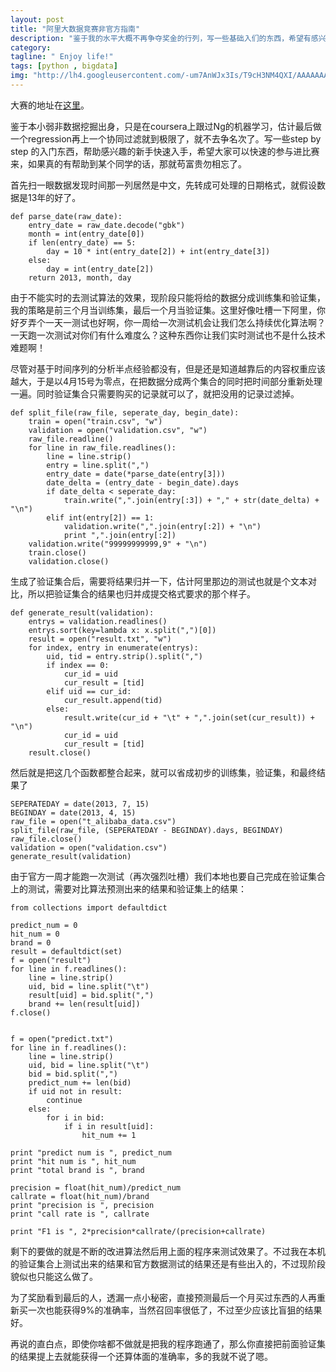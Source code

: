 ```yaml
---
layout: post
title: "阿里大数据竞赛非官方指南"
description: "鉴于我的水平大概不再争夺奖金的行列，写一些基础入们的东西，希望有感兴趣的同学可以借这个机会上手。"
category:
tagline: " Enjoy life!"
tags: [python , bigdata]
img: "http://lh4.googleusercontent.com/-um7AnWJx3Is/T9cH3NM4QXI/AAAAAAAAASc/mR1biDySqMo/s480/Stack_4.jpg"
---
```


大赛的地址在[这里](http://102.alibaba.com/competition/addDiscovery/index.htm)。

鉴于本小弱非数据挖掘出身，只是在coursera上跟过Ng的机器学习，估计最后做一个regression再上一个协同过滤就到极限了，就不去争名次了。写一些step by step 的入门东西，帮助感兴趣的新手快速入手，希望大家可以快速的参与进比赛来，如果真的有帮助到某个同学的话，那就苟富贵勿相忘了。

首先扫一眼数据发现时间那一列居然是中文，先转成可处理的日期格式，就假设数据是13年的好了。

    def parse_date(raw_date):
        entry_date = raw_date.decode("gbk")
        month = int(entry_date[0])
        if len(entry_date) == 5:
            day = 10 * int(entry_date[2]) + int(entry_date[3])
        else:
            day = int(entry_date[2])
        return 2013, month, day

由于不能实时的去测试算法的效果，现阶段只能将给的数据分成训练集和验证集，我的策略是前三个月当训练集，最后一个月当验证集。这里好像吐槽一下阿里，你好歹弄个一天一测试也好啊，你一周给一次测试机会让我们怎么持续优化算法啊？一天跑一次测试对你们有什么难度么？这种东西你让我们实时测试也不是什么技术难题啊！

尽管对基于时间序列的分析半点经验都没有，但是还是知道越靠后的内容权重应该越大，于是以4月15号为零点，在把数据分成两个集合的同时把时间部分重新处理一遍。同时验证集合只需要购买的记录就可以了，就把没用的记录过滤掉。

    def split_file(raw_file, seperate_day, begin_date):
        train = open("train.csv", "w")
        validation = open("validation.csv", "w")
        raw_file.readline()
        for line in raw_file.readlines():
            line = line.strip()
            entry = line.split(",")
            entry_date = date(*parse_date(entry[3]))
            date_delta = (entry_date - begin_date).days
            if date_delta < seperate_day:
                train.write(",".join(entry[:3]) + "," + str(date_delta) + "\n")
            elif int(entry[2]) == 1:
                validation.write(",".join(entry[:2]) + "\n")
                print ",".join(entry[:2])
        validation.write("99999999999,9" + "\n")
        train.close()
        validation.close()

生成了验证集合后，需要将结果归并一下，估计阿里那边的测试也就是个文本对比，所以把验证集合的结果也归并成提交格式要求的那个样子。

    def generate_result(validation):
        entrys = validation.readlines()
        entrys.sort(key=lambda x: x.split(",")[0])
        result = open("result.txt", "w")
        for index, entry in enumerate(entrys):
            uid, tid = entry.strip().split(",")
            if index == 0:
                cur_id = uid
                cur_result = [tid]
            elif uid == cur_id:
                cur_result.append(tid)
            else:
                result.write(cur_id + "\t" + ",".join(set(cur_result)) + "\n")
                cur_id = uid
                cur_result = [tid]
        result.close()

然后就是把这几个函数都整合起来，就可以省成初步的训练集，验证集，和最终结果了

    SEPERATEDAY = date(2013, 7, 15)
    BEGINDAY = date(2013, 4, 15)
    raw_file = open("t_alibaba_data.csv")
    split_file(raw_file, (SEPERATEDAY - BEGINDAY).days, BEGINDAY)
    raw_file.close()
    validation = open("validation.csv")
    generate_result(validation)

由于官方一周才能跑一次测试（再次强烈吐槽）我们本地也要自己完成在验证集合上的测试，需要对比算法预测出来的结果和验证集上的结果：

    from collections import defaultdict

    predict_num = 0
    hit_num = 0
    brand = 0
    result = defaultdict(set)
    f = open("result")
    for line in f.readlines():
        line = line.strip()
        uid, bid = line.split("\t")
        result[uid] = bid.split(",")
        brand += len(result[uid])
    f.close()


    f = open("predict.txt")
    for line in f.readlines():
        line = line.strip()
        uid, bid = line.split("\t")
        bid = bid.split(",")
        predict_num += len(bid)
        if uid not in result:
            continue
        else:
            for i in bid:
                if i in result[uid]:
                    hit_num += 1

    print "predict num is ", predict_num
    print "hit num is ", hit_num
    print "total brand is ", brand

    precision = float(hit_num)/predict_num
    callrate = float(hit_num)/brand
    print "precision is ", precision
    print "call rate is ", callrate

    print "F1 is ", 2*precision*callrate/(precision+callrate)

剩下的要做的就是不断的改进算法然后用上面的程序来测试效果了。不过我在本机的验证集合上测试出来的结果和官方数据测试的结果还是有些出入的，不过现阶段貌似也只能这么做了。

为了奖励看到最后的人，透漏一点小秘密，直接预测最后一个月买过东西的人再重新买一次也能获得9%的准确率，当然召回率很低了，不过至少应该比盲狙的结果好。

再说的直白点，即使你啥都不做就是把我的程序跑通了，那么你直接把前面验证集的结果提上去就能获得一个还算体面的准确率，多的我就不说了嗯。

